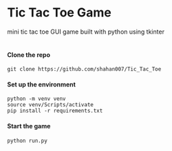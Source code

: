 # Tic Tac Toe Game
mini tic tac toe GUI game built with python using tkinter<br><br>

#### Clone the repo
```console
git clone https://github.com/shahan007/Tic_Tac_Toe
```

#### Set up the environment
```console
python -m venv venv
source venv/Scripts/activate
pip install -r requirements.txt
```

#### Start the game
```console
python run.py
```
